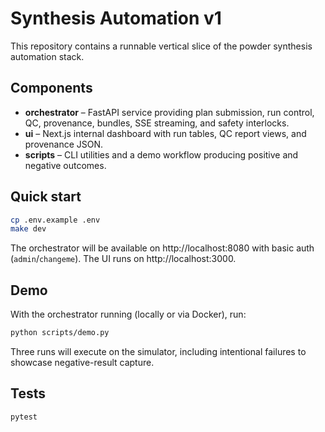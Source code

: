 # Synthesis Automation v1

This repository contains a runnable vertical slice of the powder synthesis automation stack.

## Components

- **orchestrator** – FastAPI service providing plan submission, run control, QC, provenance, bundles, SSE streaming, and safety interlocks.
- **ui** – Next.js internal dashboard with run tables, QC report views, and provenance JSON.
- **scripts** – CLI utilities and a demo workflow producing positive and negative outcomes.

## Quick start

```bash
cp .env.example .env
make dev
```

The orchestrator will be available on http://localhost:8080 with basic auth (`admin`/`changeme`). The UI runs on http://localhost:3000.

## Demo

With the orchestrator running (locally or via Docker), run:

```bash
python scripts/demo.py
```

Three runs will execute on the simulator, including intentional failures to showcase negative-result capture.

## Tests

```bash
pytest
```

